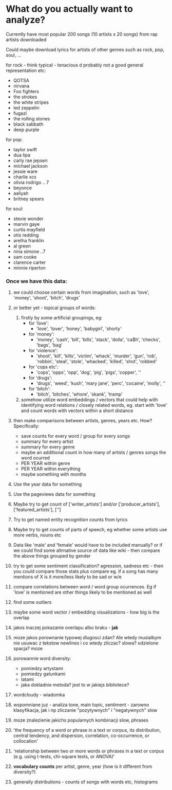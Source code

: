 # What do you actually want to analyze?

Currently have most popular 200 songs (10 artists x 20 songs) from rap artists downloaded

Could maybe download lyrics for artists of other genres such as rock, pop, soul, ...

for rock - think typical - tenacious d probably not a good general representation etc:

- QOTSA
- nirvana
- Foo fighters
- the strokes
- the white stripes
- led zeppelin
- fugazi
- the rolling stones
- black sabbath
- deep purple

for pop:

- taylor swift
- dua lipa
- carly rae jepsen
- michael jackson
- jessie ware
- charlie xcx
- olivia rodrigo .. 7
- beyonce
- aaliyah
- britney spears

for soul:
- stevie wonder
- marvin gaye
- curtis mayfield
- otis redding
- aretha franklin
- al green
- nina simone ..7
- sam cooke
- clarence carter
- minnie riperton

### Once we have this data:

1. we could choose certain words from imagination, such as 'love', 'money', 'shoot', 'bitch', 'drugs'
2. or better yet - topical groups of words:
    1. firstly by some artificial groupings, eg:
        * for 'love':
            * 'love', 'lover', 'honey', 'babygirl', 'shorty'
        * for 'money':
            * 'money', 'cash', 'bill', 'bills', 'stack', 'dolla', 'ca$h', 'checks', 'bags', 'bag'
        * for 'violence':
            * 'shoot', 'kill', 'kills', 'victim', 'whack', 'murder', 'gun', 'rob', 'robbin', 'steal', 'stole', 'whacked', 'killed', 'shot', 'robbed'
        * for 'cops etc':
            * 'cops', 'opps', 'opp', 'dog', 'pig', 'pigs', 'copper', ''
        * for 'drugs':
            * 'drugs', 'weed', 'kush', 'mary jane', 'perc', 'cocaine', 'molly', ''
        * for 'bitch':
            * 'bitch', 'bitches', 'whore', 'skank', 'tramp'
    2. somehow utilize word embeddings / vectors that could help with identifying word relations / closely related words, eg. start with 'love' and count words with vectors within a short distance

3. then make comparisons between artists, genres, years etc. How? Specifically:
    * save counts for every word / group for every songs
    * summary for every artist
    * summary for every genre
    * maybe an additional count in how many of artists / genres songs the word ocurred
    * PER YEAR within genre
    * PER YEAR within everything
    * maybe something with months

4. Use the year data for something
5. Use the pageviews data for something
6. Maybe try to get count of ['writer_artists'] and/or ['producer_artists'], ['featured_artists'], ['']

7. Try to get named entity recognition counts from lyrics
8. Maybe try to get counts of parts of speech, eg whether some artists use more verbs, nouns etc
9. Data like 'male' and 'female' would have to be included manually? or if we could find some altrnative source of data like wiki - then compare the above things grouped by gender
10. try to get some sentiment classification? agression, sadness etc - then you could compare those stats plus compare eg. if a song has many mentions of X is it more/less likely to be sad or w/e
11. compare correlations between word / word group ocurrences. Eg if 'love' is mentioned are other things likely to be mentioned as well
12. find some outliers
13. maybe some word vector / embedding visualizations - how big is the overlap
14. jakos inaczej pokazanie overlapu albo braku - **jak**
15. moze jakos porownanie typowej dlugosci zdan? Ale wtedy musialbym nie usuwac z tekstow newlines i co wtedy zliczac? slowa? odzielone spacja? moze
16. porowannie word diversity:
    * pomiedzy artystami
    * pomiedzy gatunkami
    * latami
    - jaka dokladnie metoda? jest to w jakiejs bibliotece?
17. wordcloudy - wiadomka
18. wspomniane juz - analiza tone, main topic, sentiment - zarowno klasyfikacja, jak i np zliczanie "pozytywnych" i "negatywnych" slow
19. moze znalezienie jakichs popularnych kombinacji slow, phrases
20. 'the frequency of a word or phrase in a text or corpus, its distribution, central tendency, and dispersion, correlation, co-occurrence, or collocation'
21. 'relationship between two or more words or phrases in a text or corpus (e.g. using t-tests, chi-square tests, or ANOVA)'
22. **vocabulary counts** per artist, genre, year (how is it different from diversity?)
23. generally distributions - counts of songs with words etc, histograms

